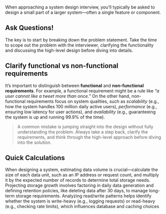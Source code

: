 
When approaching a system design interview, you’ll typically be asked to design a small part of a larger system—often a single feature or component. 

## Ask Questions!

The key is to start by breaking down the problem statement. Take the time to scope out the problem with the interviewer, clarifying the functionality and discussing the high-level design before diving into details.

## Clarify functional vs non-functional requirements

It’s important to distinguish between **functional** and **non-functional requirements**. For example, a functional requirement might be a rule like _“a user cannot like a tweet more than once.”_ On the other hand, non-functional requirements focus on system qualities, such as _scalability_ (e.g., how the system handles 100 million daily active users), _performance_ (e.g., ensuring low latency for user actions), and _availability_ (e.g., guaranteeing the system is up and running 99.9% of the time).

> A common mistake is jumping straight into the design without fully understanding the problem. Always take a step back, clarify the requirements, and think through the high-level approach before diving into the solution.

## Quick Calculations

When designing a system, estimating data volume is crucial—calculate the size of each data unit, such as an IP address or request count, and multiply it by the expected number of records to determine total storage needs. Projecting storage growth involves factoring in daily data generation and defining retention policies, like deleting data after 30 days, to manage long-term storage requirements. Analyzing read/write patterns helps identify whether the system is write-heavy (e.g., logging requests) or read-heavy (e.g., checking rate limits), which influences database and caching choices

